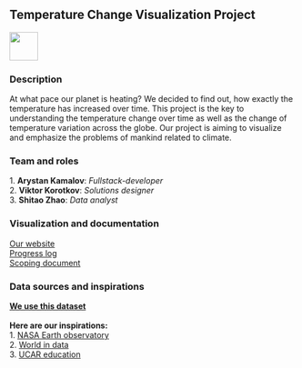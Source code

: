 <h2>Temperature Change Visualization Project</h2>
<img src="https://github.com/user-attachments/assets/2274ad8d-3d4a-4bdb-8abe-831dcae90bf3" width="50" height="50">
<h3>Description</h3>
<p>At what pace our planet is heating? We decided to find out, how exactly the temperature has increased over time. This 
project is the key to understanding the temperature change over time as well as the change of temperature variation across the 
globe. Our project is aiming to visualize and emphasize the problems of mankind related to climate.</p>
<h3>Team and roles</h3>
<p>1. <strong>Arystan Kamalov</strong>: <cite>Fullstack-developer</cite><br />
2. <strong>Viktor Korotkov</strong>: <cite>Solutions designer</cite><br />
3. <strong>Shitao Zhao</strong>: <cite>Data analyst</cite></p>
<h3>Visualization and documentation</h3>
<p><a href = "https://stacyshki.github.io/">Our website</a><br />
<a href = "https://github.com/stacyshki/TemperatureChangeVisualization/blob/main/Metadata/Progress%20log.docx">Progress log
</a><br />
<a href = "https://github.com/stacyshki/TemperatureChangeVisualization/blob/main/Metadata/Scoping%20document.docx">Scoping
document</a></p>
<h3>Data sources and inspirations</h3>
<p><a href = "https://www.kaggle.com/datasets/sevgisarac/temperature-change"><b>We use this dataset</b></a><br /><br />
<strong>Here are our inspirations:</strong><br />
1. <a href = "https://earthobservatory.nasa.gov/world-of-change/global-temperatures">NASA Earth observatory</a><br />
2. <a href = "https://ourworldindata.org/climate-change">World in data</a><br />
3. <a href = "https://scied.ucar.edu/learning-zone/climate-change-impacts/predictions-future-global-climate">UCAR education</a>
</p>
